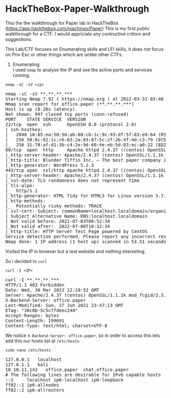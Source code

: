 # HackTheBox-Paper-Walkthrough
This the the walkthrough for Paper lab in HackTheBox (https://app.hackthebox.com/machines/Paper)
This is my first public walkthrough for a CTF. I would appriciate any contructive critism and suggestions.


This Lab/CTF focuses on Enumerating skills and LFI skills, it does not focus on Priv-Esc or other things which are unlike other CTFs.



1) Enumerating </br>
    I used `nmap` to analyse the IP and see the active ports and services running.</br>
      
```
nmap -sC -sV <ip>
```
<pre>
nmap -sC -sV **.**.**.***
Starting Nmap 7.92 ( https://nmap.org ) at 2022-03-31 03:48 IST
Nmap scan report for office.paper (**.**.**.***)
Host is up (0.26s latency).
Not shown: 997 closed tcp ports (conn-refused)
PORT    STATE SERVICE  VERSION
22/tcp  open  ssh      OpenSSH 8.0 (protocol 2.0)
| ssh-hostkey: 
|   2048 10:05:ea:50:56:a6:00:cb:1c:9c:93:df:5f:83:e0:64 (RSA)
|   256 58:8c:82:1c:c6:63:2a:83:87:5c:2f:2b:4f:4d:c3:79 (ECDSA)
|_  256 31:78:af:d1:3b:c4:2e:9d:60:4e:eb:5d:03:ec:a0:22 (ED25519)
80/tcp  open  http     Apache httpd 2.4.37 ((centos) OpenSSL/1.1.1k mod_fcgid/2.3.9)
|_http-server-header: Apache/2.4.37 (centos) OpenSSL/1.1.1k mod_fcgid/2.3.9
|_http-title: Blunder Tiffin Inc. &#8211; The best paper company in the elec...
|_http-generator: WordPress 5.2.3
443/tcp open  ssl/http Apache httpd 2.4.37 ((centos) OpenSSL/1.1.1k mod_fcgid/2.3.9)
|_http-server-header: Apache/2.4.37 (centos) OpenSSL/1.1.1k mod_fcgid/2.3.9
|_ssl-date: TLS randomness does not represent time
| tls-alpn: 
|_  http/1.1
|_http-generator: HTML Tidy for HTML5 for Linux version 5.7.28
| http-methods: 
|_  Potentially risky methods: TRACE
| ssl-cert: Subject: commonName=localhost.localdomain/organizationName=Unspecified/countryName=US
| Subject Alternative Name: DNS:localhost.localdomain
| Not valid before: 2021-07-03T08:52:34
|_Not valid after:  2022-07-08T10:32:34
|_http-title: HTTP Server Test Page powered by CentOS
Service detection performed. Please report any incorrect results at https://nmap.org/submit/ .
Nmap done: 1 IP address (1 host up) scanned in 53.51 seconds  
</pre>

Visited the IP in browser but a test website and nothing interesting.

So i decided to `curl` 
```
curl -I <IP>
```
<pre>curl -I **.**.**.***
HTTP/1.1 403 Forbidden
Date: Wed, 30 Mar 2022 22:19:52 GMT
Server: Apache/2.4.37 (centos) OpenSSL/1.1.1k mod_fcgid/2.3.9
X-Backend-Server: office.paper
Last-Modified: Sun, 27 Jun 2021 23:47:13 GMT
ETag: "30c0b-5c5c7fdeec240"
Accept-Ranges: bytes
Content-Length: 199691
Content-Type: text/html; charset=UTF-8
</pre>
    
We notice `X-Backend-Server: office.paper`, so in order to access this lets add this our hosts list at `/etc/hosts`
```
sudo nano /etc/hosts
```
<pre>
127.0.0.1	localhost
127.0.1.1	kali
10.10.11.143   office.paper  chat.office.paper
# The following lines are desirable for IPv6 capable hosts
::1     localhost ip6-localhost ip6-loopback
ff02::1 ip6-allnodes
ff02::2 ip6-allrouters
</pre>
